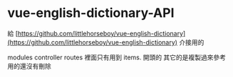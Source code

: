 # vue-english-dictionary-API
給 [https://github.com/littlehorseboy/vue-english-dictionary](https://github.com/littlehorseboy/vue-english-dictionary) 介接用的

modules controller routes 裡面只有用到 items. 開頭的 其它的是複製過來參考用的還沒有刪除
